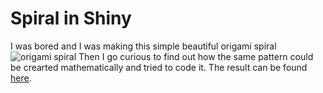 # Spiral in Shiny
I was bored and I was making this simple beautiful origami spiral![origami spiral](sprial_origami/photo_2019-03-12_10-30-47.jpg "Spiral") 
Then I go curious to find out how the same pattern could be crearted mathematically and tried to code it. 
The result can be found [here](https://amirapps.shinyapps.io/spiral/).
 
